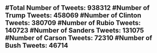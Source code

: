 #Total Number of Tweets: 938312 
#Number of Trump Tweets: 458069
#Number of Clinton Tweets: 380709
#Number of Rubio Tweets: 140723
#Number of Sanders Tweets: 131075
#Number of Carson Tweets: 72310
#Number of Bush Tweets: 46714
---
